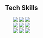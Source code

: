 <div align=center><h2>Tech Skills</h2></div>
<div align=center>
    <img src="https://img.shields.io/badge/javascript-F7DF1E?style=flat-square&logo=javascript&logoColor=black">
  <img src="https://img.shields.io/badge/html5-E34F26?style=flat-square&logo=html5&logoColor=white"> 
  <img src="https://img.shields.io/badge/css-1572B6?style=flat-square&logo=css3&logoColor=white"><br>
    <img src="https://shields.io/badge/TypeScript-3178C6?logo=TypeScript&logoColor=FFF&style=flat-square"> 
<img src="https://img.shields.io/badge/react-61DAFB?style=flat-square&logo=react&logoColor=black"> 
    <img src="https://img.shields.io/badge/recoil-3578E5?style=flat-square&logo=recoil&logoColor=white"/><br>
  <img src="https://img.shields.io/badge/styled--components-DB7093?style=flat-square&logo=styled-components&logoColor=white">
    <img src="https://img.shields.io/badge/-Storybook-FF4785?style=flat-square&logo=storybook&logoColor=white"/>
    <img src="https://img.shields.io/badge/-jest-%23C21325?style=flat-square&logo=jest&logoColor=white"/>
</div>
